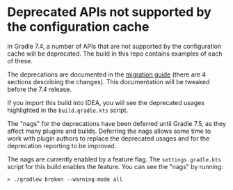 
# Deprecated APIs not supported by the configuration cache

In Gradle 7.4, a number of APIs that are not supported by the configuration cache will be deprecated.
The build in this repo contains examples of each of these.

The deprecations are documented in the [migration guide](https://docs.gradle.org/release-nightly/userguide/upgrading_version_7.html#task_execution_events) (there are 4 sections describing the changes). This documentation will be tweaked
before the 7.4 release.

If you import this build into IDEA, you will see the deprecated usages highlighted in the `build.gradle.kts` script.

The "nags" for the deprecations have been deferred until Gradle 7.5, as they affect many plugins and builds. Deferring
the nags allows some time to work with plugin authors to replace the deprecated usages and for the deprecation
reporting to be improved.

The nags are currently enabled by a feature flag. The `settings.gradle.kts` script for this build enables the feature.
You can see the "nags" by running:

```
> ./gradlew broken --warning-mode all
```
